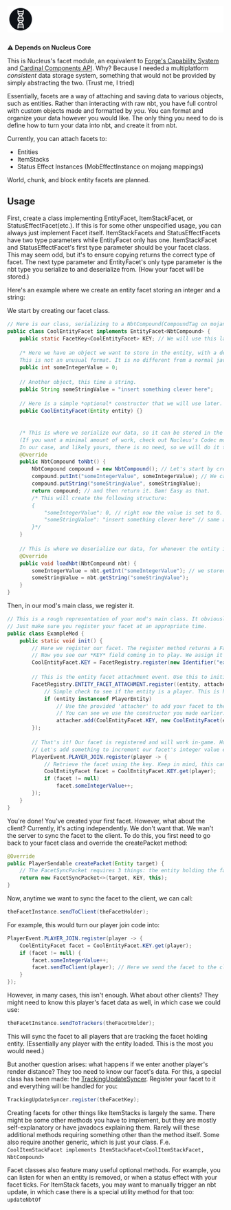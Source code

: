 <h1>
    <picture>
        <source media="(prefers-color-scheme: dark)" srcset="banner-white.svg">
        <img src="banner.svg" alt="Nucleus Facet">
    </picture>
</h1>

**⚠️ Depends on Nucleus Core**

This is Nucleus's facet module, an equivalent to [Forge's Capability System](https://forge.gemwire.uk/wiki/Capabilities) and [Cardinal Components API](https://github.com/Ladysnake/Cardinal-Components-API).
Why? Because I needed a multiplatform *consistent* data storage system, something that would not be provided by simply abstracting the two. (Trust me, I tried)

Essentially, facets are a way of attaching and saving data to various objects, such as entities. Rather than interacting with raw nbt, you have full control with
custom objects made and formatted by *you*. You can format and organize your data however you would like. The only thing you need to do is define how to turn your
data into nbt, and create it from nbt. 

Currently, you can attach facets to:
* Entities
* ItemStacks
* Status Effect Instances (MobEffectInstance on mojang mappings)

World, chunk, and block entity facets are planned.

## Usage
First, create a class implementing EntityFacet, ItemStackFacet, or StatusEffectFacet(etc.). If this is for some other unspecified usage, you can always just
implement Facet itself. ItemStackFacets and StatusEffectFacets have two type parameters while EntityFacet only has one. ItemStackFacet and StatusEffectFacet's
first type parameter should be your facet class. This may seem odd, but it's to ensure copying returns the correct type of facet. The next type parameter and
EntityFacet's only type parameter is the nbt type you serialize to and deserialize from. (How your facet will be stored.) 

Here's an example where we create an entity facet storing an integer and a string:

We start by creating our facet class.
```java
// Here is our class, serializing to a NbtCompound(CompoundTag on mojang mappings). NbtCompounds are like maps, or JSON objects.
public class CoolEntityFacet implements EntityFacet<NbtCompound> {
    public static FacetKey<CoolEntityFacet> KEY; // We will use this later to retrieve our facet from entities. Define it here for now.

    /* Here we have an object we want to store in the entity, with a default value of 0. 
    This is not an unusual format. It is no different from a normal java class, and that's exactly how you should view facets. */
    public int someIntegerValue = 0;

    // Another object, this time a string.
    public String someStringValue = "insert something clever here";

    // Here is a simple *optional* constructor that we will use later. I recommend you have this, it can be useful.
    public CoolEntityFacet(Entity entity) {}


    /* This is where we serialize our data, so it can be stored in the entity.
    (If you want a minimal amount of work, check out Nucleus's Codec module, specifically the AutoCodec. 
    In our case, and likely yours, there is no need, so we will do it traditionally for now.)*/
    @Override
    public NbtCompound toNbt() {
        NbtCompound compound = new NbtCompound(); // Let's start by creating our nbt compound.
        compound.putInt("someIntegerValue", someIntegerValue); // We can add some data to it...
        compound.putString("someStringValue", someStringValue);
        return compound; // and then return it. Bam! Easy as that.
        /* This will create the following structure:
        {
            "someIntegerValue": 0, // right now the value is set to 0. Realistically, this will be constantly changing.
            "someStringValue": "insert something clever here" // same as above ^
        }*/
    }

    // This is where we deserialize our data, for whenever the entity is loaded.
    @Override
    public void loadNbt(NbtCompound nbt) {
        someIntegerValue = nbt.getInt("someIntegerValue"); // we stored it as "someIntegerValue" earlier, here we retrieve it
        someStringValue = nbt.getString("someStringValue");
    }
}
```
Then, in our mod's main class, we register it.
```java
// This is a rough representation of your mod's main class. It obviously might not match, which is fine. 
// Just make sure you register your facet at an appropriate time.
public class ExampleMod {
    public static void init() {
        // Here we register our facet. The register method returns a FacetKey which we can use to interact with our facet.
        // Now you see our *KEY* field coming in to play. We assign it here. (For mojmap users: Identifier is the same as ResourceLocation.)
        CoolEntityFacet.KEY = FacetRegistry.register(new Identifier("example","cool_entity_facet"), CoolEntityFacet.class);

        // This is the entity facet attachment event. Use this to initially add your facets to entities.
        FacetRegistry.ENTITY_FACET_ATTACHMENT.register((entity, attacher) -> {
            // Simple check to see if the entity is a player. This is how we control what entities do and don't have our facet.
            if (entity instanceof PlayerEntity)
                // Use the provided 'attacher' to add your facet to the entity.
                // You can see we use the constructor you made earlier. If you didn't add it, that's fine. Just don't pass in the entity.
                attacher.add(CoolEntityFacet.KEY, new CoolEntityFacet(entity));
        });
        
        // That's it! Our facet is registered and will work in-game. However, we have no way to adjust it! Let's change that.
        // Let's add something to increment our facet's integer value everytime the player joins.
        PlayerEvent.PLAYER_JOIN.register(player -> {
            // Retrieve the facet using the key. Keep in mind, this can be null, since some entities might not have this facet.
            CoolEntityFacet facet = CoolEntityFacet.KEY.get(player);
            if (facet != null)
                facet.someIntegerValue++;
        });
    }
}
```
You're done! You've created your first facet. However, what about the client? Currently, it's acting independently. We don't want that. We wan't the server
to sync the facet to the client. To do this, you first need to go back to your facet class and override the createPacket method:
```java
@Override
public PlayerSendable createPacket(Entity target) {
    // The FacetSyncPacket requires 3 things: the entity holding the facet, the facet key, and the facet instance.
    return new FacetSyncPacket<>(target, KEY, this);
}
```
Now, anytime we want to sync the facet to the client, we can call:
```java
theFacetInstance.sendToClient(theFacetHolder);
```
For example, this would turn our player join code into:
```java
PlayerEvent.PLAYER_JOIN.register(player -> {
    CoolEntityFacet facet = CoolEntityFacet.KEY.get(player);
    if (facet != null) {
        facet.someIntegerValue++;
        facet.sendToClient(player); // Here we send the facet to the client
    }
});
```
However, in many cases, this isn't enough. What about other clients? They might need to know this player's facet data as well, in which case we could use:
```java
theFacetInstance.sendToTrackers(theFacetHolder);
```
This will sync the facet to all players that are tracking the facet holding entity. (Essentially any player with the entity loaded. This is the most you would need.)

But another question arises: what happens if we enter another player's render distance? They too need to know our facet's data. For this, a special class
has been made: the [TrackingUpdateSyncer](https://github.com/RedPxnda/Nucleus/blob/refactor/facet/facet-common/src/main/java/com/redpxnda/nucleus/facet/TrackingUpdateSyncer.java).
Register your facet to it and everything will be handled for you:
```java
TrackingUpdateSyncer.register(theFacetKey);
```
Creating facets for other things like ItemStacks is largely the same. There might be some other methods you have to implement, but they are mostly
self-explanatory or have javadocs explaining them. Rarely will these additional methods requiring something other than the method itself. Some also require
another generic, which is just your class. F.e. `CoolItemStackFacet implements ItemStackFacet<CoolItemStackFacet, NbtCompound>`

Facet classes also feature many useful optional methods. For example, you can listen for when an entity is removed, or when a status effect with your facet ticks.
For ItemStack facets, you may want to manually trigger an nbt update, in which case there is a special utility method for that too: `updateNbtOf`
